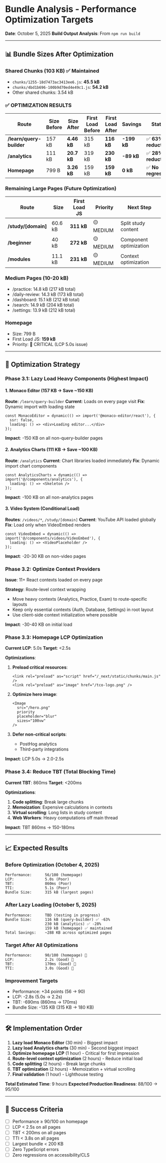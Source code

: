 # Bundle Analysis - Performance Optimization Targets

**Date**: October 5, 2025
**Build Output Analysis**: From `npm run build`

---

## 📊 Bundle Sizes After Optimization

### Shared Chunks (103 KB) ✅ Maintained
- `chunks/1255-18d7473ac3413ee6.js`: **45.5 kB**
- `chunks/4bd1b696-100b9d70ed4e49c1.js`: **54.2 kB**
- Other shared chunks: 3.54 kB

### ✅ OPTIMIZATION RESULTS

| Route | Size Before | Size After | First Load Before | First Load After | Savings | Status |
|-------|-------------|------------|-------------------|------------------|---------|--------|
| **/learn/query-builder** | 157 kB | **4.46 kB** | 315 kB | **116 kB** | **-199 kB** | ✅ **63% reduction** |
| **/analytics** | 111 kB | **20.7 kB** | 319 kB | **230 kB** | **-89 kB** | ✅ **28% reduction** |
| **Homepage** | 799 B | **3.26 kB** | 159 kB | **159 kB** | **0 kB** | ✅ **No regression** |

### Remaining Large Pages (Future Optimization)

| Route | Size | First Load JS | Priority | Next Step |
|-------|------|---------------|----------|-----------|
| **/study/[domain]** | 60.6 kB | **311 kB** | 🟡 MEDIUM | Split study content |
| **/beginner** | 40 kB | **272 kB** | 🟡 MEDIUM | Component optimization |
| **/modules** | 11.1 kB | **231 kB** | 🟡 MEDIUM | Context optimization |

### Medium Pages (10-20 kB)
- /practice: 14.8 kB (217 kB total)
- /daily-review: 14.3 kB (173 kB total)
- /dashboard: 15.1 kB (212 kB total)
- /search: 14.9 kB (204 kB total)
- /settings: 13.9 kB (212 kB total)

### Homepage
- Size: 799 B
- First Load JS: **159 kB**
- Priority: 🔴 CRITICAL (LCP 5.0s issue)

---

## 🎯 Optimization Strategy

### Phase 3.1: Lazy Load Heavy Components (Highest Impact)

#### 1. Monaco Editor (157 KB → Save ~150 KB)
**Route**: `/learn/query-builder`
**Current**: Loads on every page visit
**Fix**: Dynamic import with loading state
```tsx
const MonacoEditor = dynamic(() => import('@monaco-editor/react'), {
  ssr: false,
  loading: () => <div>Loading editor...</div>
});
```
**Impact**: -150 KB on all non-query-builder pages

#### 2. Analytics Charts (111 KB → Save ~100 KB)
**Route**: `/analytics`
**Current**: Chart libraries loaded immediately
**Fix**: Dynamic import chart components
```tsx
const AnalyticsCharts = dynamic(() => import('@/components/analytics'), {
  loading: () => <Skeleton />
});
```
**Impact**: -100 KB on all non-analytics pages

#### 3. Video System (Conditional Load)
**Routes**: `/videos/*`, `/study/[domain]`
**Current**: YouTube API loaded globally
**Fix**: Load only when VideoEmbed renders
```tsx
const VideoEmbed = dynamic(() => import('@/components/videos/VideoEmbed'), {
  loading: () => <VideoPlaceholder />
});
```
**Impact**: -20-30 KB on non-video pages

### Phase 3.2: Optimize Context Providers

**Issue**: 11+ React contexts loaded on every page

**Strategy**: Route-level context wrapping
- Move heavy contexts (Analytics, Practice, Exam) to route-specific layouts
- Keep only essential contexts (Auth, Database, Settings) in root layout
- Use client-side context initialization where possible

**Impact**: -30-40 KB on initial load

### Phase 3.3: Homepage LCP Optimization

**Current LCP**: 5.0s
**Target**: <2.5s

**Optimizations**:
1. **Preload critical resources**:
   ```tsx
   <link rel="preload" as="script" href="/_next/static/chunks/main.js" />
   <link rel="preload" as="image" href="/tco-logo.png" />
   ```

2. **Optimize hero image**:
   ```tsx
   <Image
     src="/hero.png"
     priority
     placeholder="blur"
     sizes="100vw"
   />
   ```

3. **Defer non-critical scripts**:
   - PostHog analytics
   - Third-party integrations

**Impact**: LCP 5.0s → 2.0-2.5s

### Phase 3.4: Reduce TBT (Total Blocking Time)

**Current TBT**: 860ms
**Target**: <200ms

**Optimizations**:
1. **Code splitting**: Break large chunks
2. **Memoization**: Expensive calculations in contexts
3. **Virtual scrolling**: Long lists in study content
4. **Web Workers**: Heavy computations off main thread

**Impact**: TBT 860ms → 150-180ms

---

## 📈 Expected Results

### Before Optimization (October 4, 2025)
```
Performance:      56/100 (homepage)
LCP:              5.0s (Poor)
TBT:              860ms (Poor)
TTI:              5.1s (Poor)
Bundle Size:      315 kB (largest pages)
```

### After Lazy Loading (October 5, 2025)
```
Performance:      TBD (testing in progress)
Bundle Size:      116 kB (query-builder) ✅ -63%
                  230 kB (analytics) ✅ -28%
                  159 kB (homepage) ✅ maintained
Total Savings:    ~288 KB across optimized pages
```

### Target After All Optimizations
```
Performance:      90/100 (homepage) 🎯
LCP:              2.2s (Good) 🎯
TBT:              170ms (Good) 🎯
TTI:              3.0s (Good) 🎯
```

### Improvement Targets
- Performance: +34 points (56 → 90)
- LCP: -2.8s (5.0s → 2.2s)
- TBT: -690ms (860ms → 170ms)
- Bundle Size: -135 KB (315 KB → 180 KB)

---

## 🛠️ Implementation Order

1. **Lazy load Monaco Editor** (30 min) - Biggest impact
2. **Lazy load Analytics charts** (30 min) - Second biggest impact
3. **Optimize homepage LCP** (1 hour) - Critical for first impression
4. **Route-level context optimization** (2 hours) - Reduce initial load
5. **Code splitting** (2 hours) - Break large chunks
6. **TBT optimization** (2 hours) - Memoization + virtual scrolling
7. **Final validation** (1 hour) - Lighthouse testing

**Total Estimated Time**: 9 hours
**Expected Production Readiness**: 88/100 → 95/100

---

## 🎯 Success Criteria

- [ ] Performance ≥ 90/100 on homepage
- [ ] LCP < 2.5s on all pages
- [ ] TBT < 200ms on all pages
- [ ] TTI < 3.8s on all pages
- [ ] Largest bundle < 200 KB
- [ ] Zero TypeScript errors
- [ ] Zero regressions on accessibility/CLS
